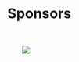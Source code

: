 # Sponsors
<img src="images/the-nerdery.png" style="border:none; box-shadow:none; margin: 30px; background:white"/>
